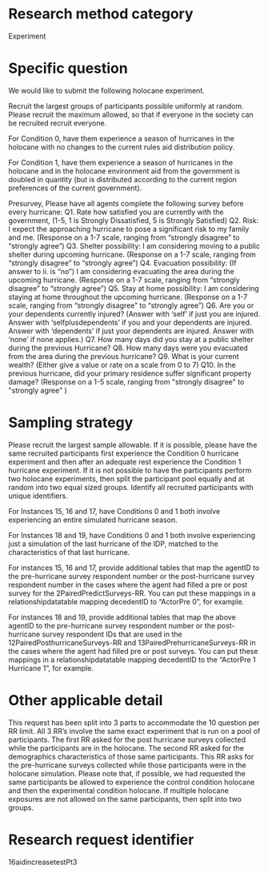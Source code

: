 ﻿# Research method category #
Experiment


# Specific question #


We would like to submit the following holocane experiment.


Recruit the largest groups of participants possible uniformly at random. Please recruit the maximum allowed, so that if everyone in the society can be recruited recruit everyone.


For Condition 0, have them experience a season of hurricanes in the holocane with no changes to the current rules aid distribution policy.


For Condition 1, have them experience a season of hurricanes in the holocane and in the holocane environment aid from the government is doubled in quantity (but is distributed according to the current region preferences of the current government). 


Presurvey, Please have all agents complete the following survey before every hurricane:
Q1. Rate how satisfied you are currently with the government, (1-5, 1 is Strongly Dissatisfied, 5 is Strongly Satisfied)
Q2. Risk: I expect the approaching hurricane to pose a significant risk to my family and me. (Response on a 1-7 scale, ranging from “strongly disagree” to “strongly agree”)
Q3. Shelter possibility: I am considering moving to a public shelter during upcoming hurricane. (Response on a 1-7 scale, ranging from “strongly disagree” to “strongly agree”)
Q4. Evacuation possibility: (If answer to ii. is “no”) I am considering evacuating the area during the upcoming hurricane. (Response on a 1-7 scale, ranging from “strongly disagree” to “strongly agree”)
Q5. Stay at home possibility: I am considering staying at home throughout the upcoming hurricane. (Response on a 1-7 scale, ranging from “strongly disagree” to “strongly agree”)
Q6. Are you or your dependents currently injured? (Answer with ‘self’ if just you are injured. Answer with ‘selfplusdependents’ if you and your dependents are injured. Answer with ‘dependents’ if just your dependents are injured. Answer with ‘none’ if none applies.)
Q7. How many days did you stay at a public shelter during the previous Hurricane?
Q8. How many days were you evacuated from the area during the previous hurricane?
Q9. What is your current wealth? (Either give a value or rate on a scale from 0 to 7)
Q10. In the previous hurricane, did your primary residence suffer significant property damage? (Response on a 1-5 scale, ranging from "strongly disagree"  to "strongly agree" )


# Sampling strategy #


Please recruit the largest sample allowable. 
If it is possible, please have the same recruited participants first experience the Condition 0 hurricane experiment and then after an adequate rest experience the Condition 1 hurricane experiment. If it is not possible to have the participants perform two holocane experiments, then split the participant pool equally and at random into two equal sized groups. Identify all recruited participants with unique identifiers. 


For Instances 15, 16 and 17, have Conditions 0 and 1 both involve experiencing an entire simulated hurricane season. 


For Instances 18 and 19, have Conditions 0 and 1 both involve experiencing just a simulation of the last hurricane of the IDP, matched to the characteristics of that last hurricane. 


For instances 15, 16 and 17, provide additional tables that map the agentID to the pre-hurricane survey respondent number or the post-hurricane survey respondent number in the cases where the agent had filled a pre or post survey for the 2PairedPredictSurveys-RR. You can put these mappings in a relationshipdatatable mapping decedentID to “ActorPre 0”, for example.


For instances 18 and 19, provide additional tables that map the above agentID to the pre-hurricane survey respondent number or the post-hurricane survey respondent IDs that are used in the 12PairedPosthurricaneSurveys-RR and 13PairedPrehurricaneSurveys-RR in the cases where the agent had filled pre or post surveys. You can put these mappings in a relationshipdatatable mapping decedentID to the “ActorPre 1 Hurricane 1”, for example.


# Other applicable detail #


This request has been split into 3 parts to accommodate the 10 question per RR limit. All 3 RR’s involve the same exact experiment that is run on a pool of participants. The first RR asked for the post hurricane surveys collected while the participants are in the holocane. The second RR asked for the demographics characteristics of those same participants. This RR asks for the pre-hurricane surveys collected while those participants were in the holocane simulation. Please note that, if possible, we had requested the same participants be allowed to experience the control condition holocane and then the experimental condition holocane. If multiple holocane exposures are not allowed on the same participants, then split into two groups.


# Research request identifier #


16aidincreasetestPt3